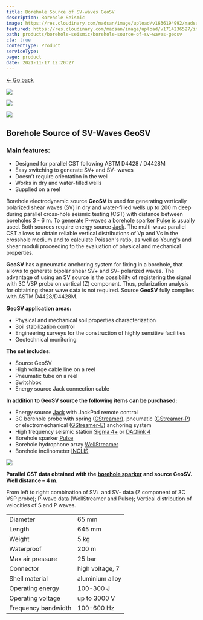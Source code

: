 ```yaml
---
title: Borehole Source of SV-waves GeoSV
description: Borehole Seismic
image: https://res.cloudinary.com/madsan/image/upload/v1636194992/madsan-stock/IMG_3200_nsgux0.jpg
featured: https://res.cloudinary.com/madsan/image/upload/v1714236527/image1_yqaxlg.png
path: products/borehole-seismic/borehole-source-of-sv-waves-geosv
cta: true
contentType: Product
serviceType: 
page: product
date: 2021-11-17 12:20:27
---
```


[←  Go back](/en/products/borehole-seismic)

[![](https://res.cloudinary.com/madsan/image/upload/v1714236527/image1_yqaxlg.png)](https://res.cloudinary.com/madsan/image/upload/v1714236527/image1_yqaxlg.png)


<div class="row">
<div class="col-md-3">

[![](https://res.cloudinary.com/madsan/image/upload/v1714236527/image3_imdomq.jpg)](https://res.cloudinary.com/madsan/image/upload/v1714236527/image3_imdomq.jpg)

</div>
<div class="col-md-3">

[![](https://res.cloudinary.com/madsan/image/upload/v1714236527/image2_wkrsqy.jpg)](https://res.cloudinary.com/madsan/image/upload/v1714236527/image2_wkrsqy.jpg)

</div>

</div>

## Borehole Source of SV-Waves GeoSV

### Main features:

*   Designed for parallel CST following ASTM D4428 / D4428M
*   Easy switching to generate SV+ and SV- waves
*   Doesn’t require orientation in the well
*   Works in dry and water-filled wells
*   Supplied on a reel


Borehole electrodynamic source **GeoSV** is used for generating vertically polarized shear waves (SV) in dry and water-filled wells up to 200 m deep during parallel cross-hole seismic testing (CST) with distance between boreholes 3 - 6 m. To generate P-waves a borehole sparker [Pulse](https://geodevice.ca/product/pulse/) is usually used. Both sources require energy source [Jack](https://geodevice.ca/product/jack/). The multi-wave parallel CST allows to obtain reliable vertical distributions of Vp and Vs in the crosshole medium and to calculate Poisson's ratio, as well as Young's and shear moduli proceeding to the evaluation of physical and mechanical properties.

**GeoSV** has a pneumatic anchoring system for fixing in a borehole, that allows to generate bipolar shear SV+ and SV- polarized waves. The advantage of using an SV source is the possibility of registering the signal with 3C VSP probe on vertical (Z) component. Thus, polarization analysis for obtaining shear wave data is not required. Source **GeoSV** fully complies with ASTM D4428/D4428M.

**GeoSV application areas:**

*   Physical and mechanical soil properties characterization
*   Soil stabilization control
*   Engineering surveys for the construction of highly sensitive facilities
*   Geotechnical monitoring


**The set includes:**

*   Source GeoSV
*   High voltage cable line on a reel
*   Pneumatic tube on a reel
*   Switchbox
*   Energy source Jack connection cable


**In addition to GeoSV source the following items can be purchased:**

*   Energy source [Jack](https://geodevice.ca/product/jack/) with JackPad remote control
*   3C borehole probe with spring ([GStreamer](https://geodevice.ca/product/gstreamer/)), pneumatic ([GStreamer-P](https://geodevice.ca/product/gstreamer-p/)) or electromechanical ([GStreamer-E](https://geodevice.ca/product/gstreamer-e/)) anchoring system
*   High frequency seismic station [Sigma 4+](https://geodevice.ca/product/sigma4/) or [DAQlink 4](https://geodevice.ca/product/daqlink4/)
*   Borehole sparker [Pulse](https://geodevice.ca/product/pulse/)
*   Borehole hydrophone array [WellStreamer](https://geodevice.ca/product/wellstreamer/)
*   Borehole inclinometer [INCLIS](https://geodevice.ca/product/inclis/)


![](https://res.cloudinary.com/madsan/image/upload/v1714236528/image4_tsudre.png)

**Parallel CST data obtained with the** [**borehole sparker**](https://geodevice.ca/product/pulse/) **and source GeoSV. Well distance – 4 m.**

From left to right: combination of SV+ and SV- data (Z component of 3C VSP probe); P-wave data (WellStreamer and Pulse); Vertical distribution of velocities of S and P waves.

<div class="table-responsive"> 

|                      |                   |
|----------------------|------------------|
| Diameter             | 65 mm            |
| Length               | 645 mm           |
| Weight               | 5 kg             |
| Waterproof           | 200 m            |
| Max air pressure     | 25 bar           |
| Connector            | high voltage, 7  |
| Shell material       | aluminium alloy  |
| Operating energy     | 100-300 J        |
| Operating voltage    | up to 3000 V     |
| Frequency bandwidth  | 100-600 Hz       |


</div>
